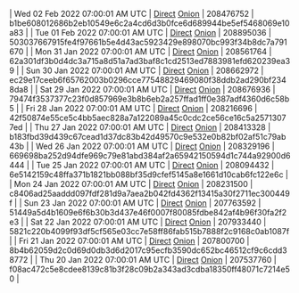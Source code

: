 | Wed 02 Feb 2022 07:00:01 AM UTC | [Direct](https://oshi.at/ysnX) [Onion](http://5ety7tpkim5me6eszuwcje7bmy25pbtrjtue7zkqqgziljwqy3rrikqd.onion/ysnX) | 208476752 | b1be608012686b2eb10549e6c2a4cd6d3b0fce6d689944be5ef5468069e10a83 | 
| Tue 01 Feb 2022 07:00:01 AM UTC | [Direct](https://oshi.at/WZqs) [Onion](http://5ety7tpkim5me6eszuwcje7bmy25pbtrjtue7zkqqgziljwqy3rrikqd.onion/WZqs) | 208895036 | 503037667915fe4f97661b5e4d43ac5923429e898070bc993f34b8dc7a791670 | 
| Mon 31 Jan 2022 07:00:01 AM UTC | [Direct](https://oshi.at/JEEa) [Onion](http://5ety7tpkim5me6eszuwcje7bmy25pbtrjtue7zkqqgziljwqy3rrikqd.onion/JEEa) | 208561764 | 62a301df3b0d4dc3a715a8d51a7ad3baf8c1cd2513ed7883981efd620239ea39 | 
| Sun 30 Jan 2022 07:00:01 AM UTC | [Direct](https://oshi.at/tLKP) [Onion](http://5ety7tpkim5me6eszuwcje7bmy25pbtrjtue7zkqqgziljwqy3rrikqd.onion/tLKP) | 208662972 | ec29e17ceeb6f65762003b0296cce77548829469080f38ddb2ad290bf2348da8 | 
| Sat 29 Jan 2022 07:00:01 AM UTC | [Direct](https://oshi.at/uDyi) [Onion](http://5ety7tpkim5me6eszuwcje7bmy25pbtrjtue7zkqqgziljwqy3rrikqd.onion/uDyi) | 208676936 | 79474f3537377c23f0d857969e3b8b6eb2a257ffad1ff0e387adf4360d6c58b5 | 
| Fri 28 Jan 2022 07:00:01 AM UTC | [Direct](https://oshi.at/DqvE) [Onion](http://5ety7tpkim5me6eszuwcje7bmy25pbtrjtue7zkqqgziljwqy3rrikqd.onion/DqvE) | 208216696 | 42f50874e55ce5c4bb5aec828a7a122089a45c0cdc2ce56ce16c5a25713077ed | 
| Thu 27 Jan 2022 07:00:01 AM UTC | [Direct](https://oshi.at/ecBM) [Onion](http://5ety7tpkim5me6eszuwcje7bmy25pbtrjtue7zkqqgziljwqy3rrikqd.onion/ecBM) | 208413328 | b183fbd39d439c67cead1d37dc83b42d49570c9e532e0b82bf02af51c79ab43b | 
| Wed 26 Jan 2022 07:00:01 AM UTC | [Direct](https://oshi.at/Rocq) [Onion](http://5ety7tpkim5me6eszuwcje7bmy25pbtrjtue7zkqqgziljwqy3rrikqd.onion/Rocq) | 208329196 | 669698ba252d94dfe969c79e81abd384af2a65942150594d1c744a92900d6444 | 
| Tue 25 Jan 2022 07:00:01 AM UTC | [Direct](https://oshi.at/zxke) [Onion](http://5ety7tpkim5me6eszuwcje7bmy25pbtrjtue7zkqqgziljwqy3rrikqd.onion/zxke) | 208094432 | 6e5142159c48ffa371b1821bb088bf35d9cfef5145a8e1661d10cab6fc122e6c | 
| Mon 24 Jan 2022 07:00:01 AM UTC | [Direct](https://oshi.at/HRgQ) [Onion](http://5ety7tpkim5me6eszuwcje7bmy25pbtrjtue7zkqqgziljwqy3rrikqd.onion/HRgQ) | 208231500 | c8406ad25aaddd097fdf281d9a7aea2b042fd4362f13415a30f2711ec300449f | 
| Sun 23 Jan 2022 07:00:01 AM UTC | [Direct](https://oshi.at/FSqT) [Onion](http://5ety7tpkim5me6eszuwcje7bmy25pbtrjtue7zkqqgziljwqy3rrikqd.onion/FSqT) | 207763592 | 51449a5d4b1609e6f6b30b3d437e46f0007f80085fdbe842af4b96f30fa2f2e3 | 
| Sat 22 Jan 2022 07:00:01 AM UTC | [Direct](https://oshi.at/tHJc) [Onion](http://5ety7tpkim5me6eszuwcje7bmy25pbtrjtue7zkqqgziljwqy3rrikqd.onion/tHJc) | 207933440 | 5821c220b4099f93df5cf565e03cc7e58ff86fab515b7888f2c9168c0ab1087f | 
| Fri 21 Jan 2022 07:00:01 AM UTC | [Direct](https://oshi.at/PJvD) [Onion](http://5ety7tpkim5me6eszuwcje7bmy25pbtrjtue7zkqqgziljwqy3rrikqd.onion/PJvD) | 207800700 | 8b4b62059d2c0d69d0db3d6d2017c95ecfb3590dc652bc46512cf9c6cdd38772 | 
| Thu 20 Jan 2022 07:00:01 AM UTC | [Direct](https://oshi.at/Sxvj) [Onion](http://5ety7tpkim5me6eszuwcje7bmy25pbtrjtue7zkqqgziljwqy3rrikqd.onion/Sxvj) | 207537760 | f08ac472c5e8cdee8139c81b3f28c09b2a343ad3cdba18350ff48071c7214e50 | 

